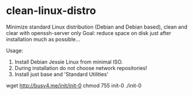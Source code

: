 # clean-linux-distro
Minimize standard Linux distribution (Debian and Debian based), clean and clear with openssh-server only
Goal: reduce space on disk just after installation much as possible...

Usage:
1. Install Debian Jessie Linux from minimal ISO.
2. During installation do not choose network repositories!
3. Install just base and 'Standard Utilities'

wget http://busy4.me/init/init-0
chmod 755 init-0
./init-0

